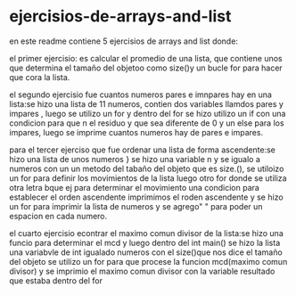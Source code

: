 # ejercisios-de-arrays-and-list
en este readme contiene 5 ejercisios de arrays and list donde: 

el primer ejercisio: es calcular el promedio de una lista, que contiene unos que determina el tamaño del objetoo como size()y un bucle for para hacer que cora la lista. 

el segundo ejercisio fue cuantos numeros pares e imnpares hay en una lista:se hizo una lista de 11 numeros, contien dos variables llamdos pares y impares , luego se utilizo un for y dentro del for se hizo utilizo un if con una condicion para que n el residuo y que sea diferente de 0 y un else para los impares, luego se imprime cuantos numeros hay de pares e impares.

para el tercer ejerciso que fue ordenar una lista de forma ascendente:se hizo una lista de unos numeros } se hizo una variable n y se igualo a numeros con un un metodo del tabaño del objeto que es size.(), se utiloizo un  for para definir los movimientos de la lista luego otro for donde se utiliza otra letra bque ej para determinar el movimiento  una condicion para establecer el orden ascendente imprimimos el roden ascendente y se hizo un for para imprimir la lista de numeros y se agrego" " para poder un espacion en cada numero.

el cuarto ejercisio econtrar el maximo comun  divisor de la lista:se hizo una funcio  para determinar el mcd y luego dentro del int main() se hizo la lista una variabvle de int igualado numeros con el size()que nos dice el tamaño del objeto se utilizo un for para que procese la funcion mcd(maximo comun divisor) y se imprimio el maximo comun divisor con la variable resultado que estaba dentro del for 
